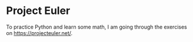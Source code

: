 # Project Euler #

To practice Python and learn some math, I am going through the exercises on https://projecteuler.net/.  